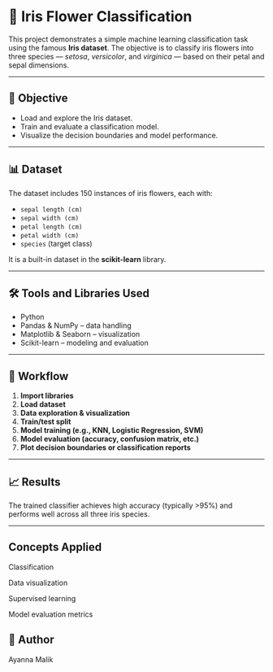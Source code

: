 # 🌸 Iris Flower Classification

This project demonstrates a simple machine learning classification task using the famous **Iris dataset**. The objective is to classify iris flowers into three species — *setosa*, *versicolor*, and *virginica* — based on their petal and sepal dimensions.

---

## 📌 Objective

- Load and explore the Iris dataset.
- Train and evaluate a classification model.
- Visualize the decision boundaries and model performance.

---

## 📊 Dataset

The dataset includes 150 instances of iris flowers, each with:

- `sepal length (cm)`
- `sepal width (cm)`
- `petal length (cm)`
- `petal width (cm)`
- `species` (target class)

It is a built-in dataset in the **scikit-learn** library.

---

## 🛠️ Tools and Libraries Used

- Python
- Pandas & NumPy – data handling
- Matplotlib & Seaborn – visualization
- Scikit-learn – modeling and evaluation

---

## 🚀 Workflow

1. **Import libraries**  
2. **Load dataset**  
3. **Data exploration & visualization**  
4. **Train/test split**  
5. **Model training (e.g., KNN, Logistic Regression, SVM)**  
6. **Model evaluation (accuracy, confusion matrix, etc.)**  
7. **Plot decision boundaries or classification reports**

---

## 📈 Results

The trained classifier achieves high accuracy (typically >95%) and performs well across all three iris species.

---

## Concepts Applied
Classification

Data visualization

Supervised learning

Model evaluation metrics

## 👤 Author
Ayanna Malik


